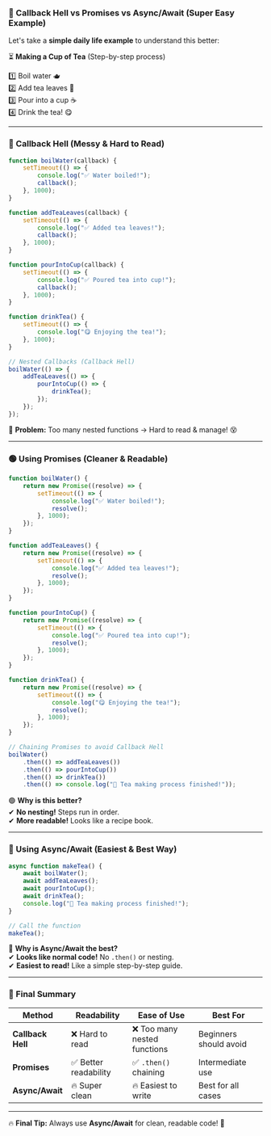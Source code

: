 ### **🤯 Callback Hell vs Promises vs Async/Await (Super Easy Example)**  

Let's take a **simple daily life example** to understand this better:  

⏳ **Making a Cup of Tea** (Step-by-step process)  

1️⃣ Boil water 🫖  
2️⃣ Add tea leaves 🍃  
3️⃣ Pour into a cup ☕  
4️⃣ Drink the tea! 😋  

---

### **🔴 Callback Hell (Messy & Hard to Read)**  
```js
function boilWater(callback) {
    setTimeout(() => {
        console.log("✅ Water boiled!");
        callback();
    }, 1000);
}

function addTeaLeaves(callback) {
    setTimeout(() => {
        console.log("✅ Added tea leaves!");
        callback();
    }, 1000);
}

function pourIntoCup(callback) {
    setTimeout(() => {
        console.log("✅ Poured tea into cup!");
        callback();
    }, 1000);
}

function drinkTea() {
    setTimeout(() => {
        console.log("😋 Enjoying the tea!");
    }, 1000);
}

// Nested Callbacks (Callback Hell)
boilWater(() => {
    addTeaLeaves(() => {
        pourIntoCup(() => {
            drinkTea();
        });
    });
});
```
🔴 **Problem:** Too many nested functions → Hard to read & manage! 😵  

---

### **🟢 Using Promises (Cleaner & Readable)**
```js
function boilWater() {
    return new Promise((resolve) => {
        setTimeout(() => {
            console.log("✅ Water boiled!");
            resolve();
        }, 1000);
    });
}

function addTeaLeaves() {
    return new Promise((resolve) => {
        setTimeout(() => {
            console.log("✅ Added tea leaves!");
            resolve();
        }, 1000);
    });
}

function pourIntoCup() {
    return new Promise((resolve) => {
        setTimeout(() => {
            console.log("✅ Poured tea into cup!");
            resolve();
        }, 1000);
    });
}

function drinkTea() {
    return new Promise((resolve) => {
        setTimeout(() => {
            console.log("😋 Enjoying the tea!");
            resolve();
        }, 1000);
    });
}

// Chaining Promises to avoid Callback Hell
boilWater()
    .then(() => addTeaLeaves())
    .then(() => pourIntoCup())
    .then(() => drinkTea())
    .then(() => console.log("🎉 Tea making process finished!"));
```
🟢 **Why is this better?**  
✔ **No nesting!** Steps run in order.  
✔ **More readable!** Looks like a recipe book.  

---

### **💚 Using Async/Await (Easiest & Best Way)**
```js
async function makeTea() {
    await boilWater();
    await addTeaLeaves();
    await pourIntoCup();
    await drinkTea();
    console.log("🎉 Tea making process finished!");
}

// Call the function
makeTea();
```
💚 **Why is Async/Await the best?**  
✔ **Looks like normal code!** No `.then()` or nesting.  
✔ **Easiest to read!** Like a simple step-by-step guide.  

---

### **🎯 Final Summary**
| **Method** | **Readability** | **Ease of Use** | **Best For** |
|------------|---------------|----------------|-------------|
| **Callback Hell** | ❌ Hard to read | ❌ Too many nested functions | Beginners should avoid |
| **Promises** | ✅ Better readability | ✅ `.then()` chaining | Intermediate use |
| **Async/Await** | 🔥 Super clean | 🔥 Easiest to write | Best for all cases |

---

🔥 **Final Tip:** Always use **Async/Await** for clean, readable code! 🚀
